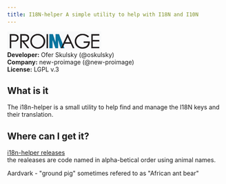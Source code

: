 ```yaml
---
title: I18N-helper A simple utility to help with I18N and I10N
---
```


[![New ProImage](/images/ProImage.png)](http://www.new-proimage.com/)  
__Developer:__ Ofer Skulsky (@oskulsky)  
__Company:__ new-proimage (@new-proimage)  
__License:__ LGPL v.3

## What is it
The i18n-helper is a small utility to help find and manage the I18N keys and their translation.

## Where can I get it?
[i18n-helper releases](https://github.com/new-proimage/i18n-helper/releases)  
the realeases are code named in alpha-betical order using animal names.

Aardvark - "ground pig" sometimes refered to as "African ant bear"